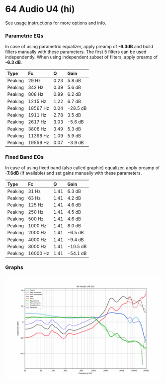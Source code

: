 # 64 Audio U4 (hi)
See [usage instructions](https://github.com/jaakkopasanen/AutoEq#usage) for more options and info.

### Parametric EQs
In case of using parametric equalizer, apply preamp of **-6.3dB** and build filters manually
with these parameters. The first 5 filters can be used independently.
When using independent subset of filters, apply preamp of **-6.3 dB**.

| Type    | Fc       |    Q | Gain     |
|:--------|:---------|:-----|:---------|
| Peaking | 29 Hz    | 0.23 | 5.8 dB   |
| Peaking | 342 Hz   | 0.39 | 5.6 dB   |
| Peaking | 808 Hz   | 0.89 | 6.2 dB   |
| Peaking | 1215 Hz  | 1.22 | 6.7 dB   |
| Peaking | 18567 Hz | 0.04 | -28.5 dB |
| Peaking | 1911 Hz  | 2.78 | 3.5 dB   |
| Peaking | 2617 Hz  | 3.03 | -5.6 dB  |
| Peaking | 3806 Hz  | 3.49 | 5.3 dB   |
| Peaking | 11398 Hz | 1.09 | 5.9 dB   |
| Peaking | 19559 Hz | 0.07 | -3.9 dB  |

### Fixed Band EQs
In case of using fixed band (also called graphic) equalizer, apply preamp of **-7.6dB**
(if available) and set gains manually with these parameters.

| Type    | Fc       |    Q | Gain     |
|:--------|:---------|:-----|:---------|
| Peaking | 31 Hz    | 1.41 | 6.3 dB   |
| Peaking | 63 Hz    | 1.41 | 4.2 dB   |
| Peaking | 125 Hz   | 1.41 | 4.6 dB   |
| Peaking | 250 Hz   | 1.41 | 4.5 dB   |
| Peaking | 500 Hz   | 1.41 | 4.6 dB   |
| Peaking | 1000 Hz  | 1.41 | 8.0 dB   |
| Peaking | 2000 Hz  | 1.41 | -6.5 dB  |
| Peaking | 4000 Hz  | 1.41 | -9.4 dB  |
| Peaking | 8000 Hz  | 1.41 | -10.5 dB |
| Peaking | 16000 Hz | 1.41 | -54.1 dB |

### Graphs
![](./64%20Audio%20U4%20(hi).png)